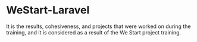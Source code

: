 # WeStart-Laravel
It is the results, cohesiveness, and projects that were worked on during the training, and it is considered as a result of the We Start project training.
